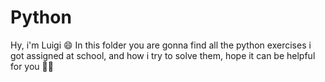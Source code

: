 # Python

Hy, i'm Luigi 😄  In this folder you are gonna find all the python exercises i got assigned at school, and how i try to solve them, hope it can be helpful for you 👋🏽
